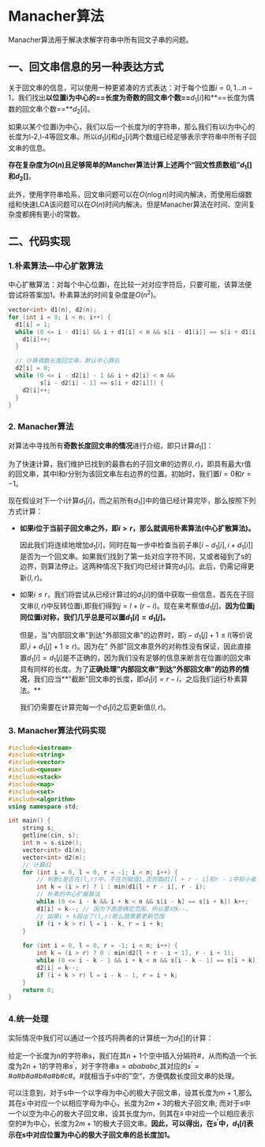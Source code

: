 # Manacher算法

Manacher算法用于解决求解字符串中所有回文子串的问题。

## 一、回文串信息的另一种表达方式

关于回文串的信息，可以使用一种更紧凑的方式表达：对于每个位置$i=0,1...n-1$，我们找出**以位置i为中心的==长度为奇数的回文串个数==**$d_1[i]$和**==长度为偶数的回文串个数==**$d_2[i]$。

如果以某个位置i为中心，我们以后一个长度为l的字符串，那么我们有以i为中心的长度为l-2,l-4等回文串。所以$d_1[i]$和$d_2[i]$两个数组已经足够表示字符串中所有子回文串的信息。

**存在复杂度为$O(n)$且足够简单的Mancher算法计算上述两个“回文性质数组”$d_1[]$ 和$d_2[]$**。

此外，使用字符串哈系，回文串问题可以在$O(n\log{n})$时间内解决，而使用后缀数组和快速LCA该问题可以在$O(n)$时间内解决。但是Manacher算法在时间、空间复杂度都拥有更小的常数。



## 二、代码实现

### 1.朴素算法—中心扩散算法

中心扩散算法：对每个中心位置i，在比较一对对应字符后，只要可能，该算法便尝试将答案加1。朴素算法的时间复杂度是$O(n^2)$。

```c++
vector<int> d1(n), d2(n);
for (int i = 0; i < n; i++) {
  d1[i] = 1;
  while (0 <= i - d1[i] && i + d1[i] < n && s[i - d1[i]] == s[i + d1[i]]) {
    d1[i]++;
  }

  // 计算偶数长度回文串，默认中心靠右
  d2[i] = 0;
  while (0 <= i - d2[i] - 1 && i + d2[i] < n &&
         s[i - d2[i] - 1] == s[i + d2[i]]) {
    d2[i]++;
  }
}
```



### 2. Manacher算法

对算法中寻找所有**奇数长度回文串的情况**进行介绍，即只计算$d_1[]$：

为了快速计算，我们维护已找到的最靠右的子回文串的边界$(l,r)$，即具有最大r值的回文串，其中l和r分别为该回文串左右边界的位置。初始时，我们置$l=0$和$r=-1$。

现在假设对下一个i计算$d_1[i]$，而之前所有$d_1[]$中的值已经计算完毕，那么按照下列方式计算：

+ **如果i位于当前子回文串之外，即$i\gt r$，那么就调用朴素算法(中心扩散算法)。**

  因此我们将连续地增加$d_1[i]$，同时在每一步中检查当前子串$[i-d_1[i],i+d_1[i]]$是否为一个回文串。如果我们找到了第一处对应字符不同，又或者碰到了s的边界，则算法停止。这两种情况下我们均已经计算完$d_1[i]$。此后，仍需记得更新$(l,r)$。

+ 如果$i\le r$，我们将尝试从已经计算过的$d_1[i]$的值中获取一些信息，首先在子回文串$(l,r)$中反转位置i,即我们得到$j=l+(r-i)$。现在来考察值$d_1[j]$。**因为位置j同位置i对称，我们几乎总是可以置$d_1[i]=d_1[j]$。**

  但是，当"内部回文串"到达"外部回文串"的边界时，即$j-d_1[j]+1\le l$(等价说即,$i+d_1[j]+1\ge r$)。因为在" 外部"回文串意外的对称性没有保证，因此直接置$d_1[i]=d_1[j]$是不正确的，因为我们没有足够的信息来断言在位置i的回文串具有同样的长度。为了**正确处理"内部回文串"到达"外部回文串"的边界的情况**，我们应当**"截断"回文串的长度，即$d_1[i]=r-i$，之后我们运行朴素算法。**

  我们仍需要在计算完每一个$d_1[i]$之后更新值$(l,r)$。



### 3. Manacher算法代码实现

```c++
#include<iostream>
#include<string>
#include<vector>
#include<queue>
#include<stack>
#include<map>
#include<set>
#include<algorithm>
using namespace std;

int main() {
    string s;
    getline(cin, s);
    int n = s.size();
    vector<int> d1(n);
    vector<int> d2(n);
    // 计算d1
    for (int i = 0, l = 0, r = -1; i < n; i++) {
        // 判断i是否在(l,r)中，不在则赋值1,否则取d1[l + r - i]和r - i中较小者，这样兼顾到了截断操作
        int k = (i > r) ? 1 : min(d1[l + r - i], r - i);
        // 朴素的中心扩展算法
        while (0 <= i - k && i + k < n && s[i - k] == s[i + k]) k++;
        d1[i] = k--; // 因为下面是确定范围，所以要对k--。
        // 如果i + k超出了(l,r)那么就需要更新范围
        if (i + k > r) l = i - k, r = i + k;
    }
    
    for (int i = 0, l = 0, r = -1; i < n; i++) {
        int k = (i > r) ? 0 : min(d2[l + r - i + 1], r - i + 1);
        while (0 <= i - k - 1 && i + k < n && s[i - k - 1] == s[i + k]) k++;
        d2[i] = k--;
        if (i + k > r) l = i - k - 1, r = i + k;
    }
    return 0;
}
```





### 4.统一处理

实际情况中我们可以通过一个技巧将两者的计算统一为$d_1[]$的计算：

给定一个长度为n的字符串s，我们在其n + 1个空中插入分隔符#，从而构造一个长度为2n + 1的字符串$s^{'}$，对于字符串$s = abababc$,其对应的$s^{'}=\#a\#b\#a\#b\#a\#b\#c\#$。#就相当于s中的”空“，方便偶数长度回文串的处理。

可以注意到，对于s中一个以字母为中心的极大子回文串，设其长度为m + 1,那么其在$s^{'}$中对应一个以相应字母为中心，长度为$2m + 3$的极大子回文串; 而对于s中一个以空为中心的极大子回文串，设其长度为m，则其在$s^{'}$中对应一个以相应表示空的#为中心，长度为$2m + 1$的极大子回文串。**因此，可以得出，在$s^{'}$中，$d_1[i]$表示在s中对应位置为中心的极大子回文串的总长度加1。**